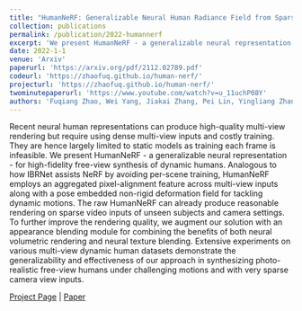 ```yaml
---
title: "HumanNeRF: Generalizable Neural Human Radiance Field from Sparse Inputs"
collection: publications
permalink: /publication/2022-humannerf
excerpt: 'We present HumanNeRF - a generalizable neural representation - for high-fidelity free-view synthesis of dynamic humans.'
date: 2022-1-1
venue: 'Arxiv'
paperurl: 'https://arxiv.org/pdf/2112.02789.pdf'
codeurl: 'https://zhaofuq.github.io/human-nerf/'
projecturl: 'https://zhaofuq.github.io/human-nerf/'
twominutepaperurl: 'https://www.youtube.com/watch?v=u_11uchP08Y'
authors: 'Fuqiang Zhao, Wei Yang, Jiakai Zhang, Pei Lin, Yingliang Zhang, Jingyi Yu, Lan Xu'
---
```

Recent neural human representations can produce high-quality multi-view rendering but require using dense multi-view inputs and costly training. They are hence largely limited to static models as training each frame is infeasible. We present HumanNeRF - a generalizable neural representation - for high-fidelity free-view synthesis of dynamic humans. Analogous to how IBRNet assists NeRF by avoiding per-scene training, HumanNeRF employs an aggregated pixel-alignment feature across multi-view inputs along with a pose embedded non-rigid deformation field for tackling dynamic motions. The raw HumanNeRF can already produce reasonable rendering on sparse video inputs of unseen subjects and camera settings. To further improve the rendering quality, we augment our solution with an appearance blending module for combining the benefits of both neural volumetric rendering and neural texture blending. Extensive experiments on various multi-view dynamic human datasets demonstrate the generalizability and effectiveness of our approach in synthesizing photo-realistic free-view humans under challenging motions and with very sparse camera view inputs.

[Project Page](https://zhaofuq.github.io/human-nerf/) |  [Paper](https://arxiv.org/pdf/2112.02789.pdf) 
